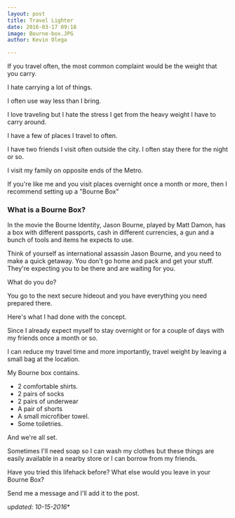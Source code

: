 ```yaml
---
layout: post
title: Travel Lighter
date: 2016-03-17 09:18
image: Bourne-box.JPG
author: Kevin Olega

---
```

If you travel often, the most common complaint would be the weight that you carry.

I hate carrying a lot of things. 

I often use way less than I bring.

I love traveling but I hate the stress I get from the heavy weight I have to carry around.

I have a few of places I travel to often.

I have two friends I visit often outside the city. I often stay there for the night or so.

I visit my family on opposite ends of the Metro.

If you're like me and you visit places overnight once a month or more, then I recommend setting up a "Bourne Box"

### What is a Bourne Box?

In the movie the Bourne Identity, Jason Bourne, played by Matt Damon, has a box with different passports, cash in different currencies, a gun and a bunch of tools and items he expects to use.

Think of yourself as international assassin Jason Bourne, and you need to make a quick getaway. You don't go home and pack and get your stuff. They're expecting you to be there and are waiting for you.

What do you do?

You go to the next secure hideout and you have everything you need prepared there.

Here's what I had done with the concept.

Since I already expect myself to stay overnight or for a couple of days with my friends once a month or so.

I can reduce my travel time and more importantly, travel weight by leaving a small bag at the location.

My Bourne box contains. 

- 2 comfortable shirts. 
- 2 pairs of socks 
- 2 pairs of underwear 
- A pair of shorts 
- A small microfiber towel. 
- Some toiletries.

And we're all set.

Sometimes I'll need soap so I can wash my clothes but these things are easily available in a nearby store or I can borrow from my friends.

Have you tried this lifehack before? What else would you leave in your Bourne Box? 

Send me a message and I'll add it to the post.

*updated: 10-15-2016**
